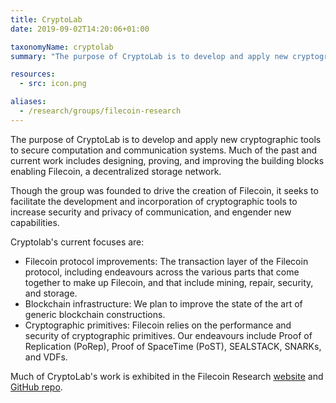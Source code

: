```yaml
---
title: CryptoLab
date: 2019-09-02T14:20:06+01:00

taxonomyName: cryptolab
summary: "The purpose of CryptoLab is to develop and apply new cryptographic tools to secure computation and communication systems.  Much of the past and current work includes designing, proving, and improving the building blocks enabling Filecoin: a decentralized storage network."

resources:
  - src: icon.png

aliases:
  - /research/groups/filecoin-research
---
```


The purpose of CryptoLab is to develop and apply new cryptographic tools to secure computation and communication systems.  Much of the past and current work includes designing, proving, and improving the building blocks enabling Filecoin, a decentralized storage network.

Though the group was founded to drive the creation of Filecoin, it seeks to facilitate the development and incorporation of cryptographic tools to increase security and privacy of communication, and engender new capabilities.

Cryptolab's current focuses are:
 - Filecoin protocol improvements: The transaction layer of the Filecoin protocol, including endeavours across the various parts that come together to make up Filecoin, and that include mining, repair, security, and storage.
 - Blockchain infrastructure: We plan to improve the state of the art of generic blockchain constructions.
 - Cryptographic primitives: Filecoin relies on the performance and security of cryptographic primitives. Our endeavours include Proof of Replication (PoRep), Proof of SpaceTime (PoST), SEALSTACK, SNARKs, and VDFs.

Much of CryptoLab's work is exhibited in the Filecoin Research [website](https://research.filecoin.io/) and [GitHub repo](https://github.com/filecoin-project/research/).
